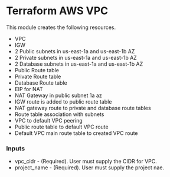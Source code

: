 # Terraform AWS VPC

This module creates the following resources.
* VPC
* IGW
* 2 Public subnets in us-east-1a and us-east-1b AZ
* 2 Private subnets in us-east-1a and us-east-1b AZ
* 2 Database subnets in us-east-1a and us-east-1b AZ
* Public Route table
* Private Route table
* Database Route table
* EIP for NAT
* NAT Gateway in public subnet 1a az
* IGW route is added to public route table
* NAT gateway route to private and database route tables
* Route table association with subnets
* VPC to default VPC peering
* Public route table to default VPC route
* Default VPC main route table to created VPC route

### Inputs

* vpc_cidr - (Required). User must supply the CIDR for VPC.
* project_name - (Required). User must supply the project nae.